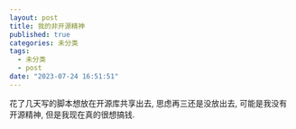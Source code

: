 ```yaml
---
layout: post
title: 我的非开源精神
published: true
categories: 未分类
tags: 
  - 未分类
  - post
date: "2023-07-24 16:51:51"
---
```


花了几天写的脚本想放在开源库共享出去, 思虑再三还是没放出去, 可能是我没有开源精神, 但是我现在真的很想搞钱.